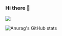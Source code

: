 ### Hi there 👋

<a href="https://opencv.org/" target="_blank"><img src="https://img.shields.io/badge/opencv-ff69b4?style=for-the-badge&logo=#5C3EE8&logoColor=ffff99"/></a>

![Anurag's GitHub stats](https://github-readme-stats.vercel.app/api?username=yn0212&show_icons=true&theme=flag-india)
